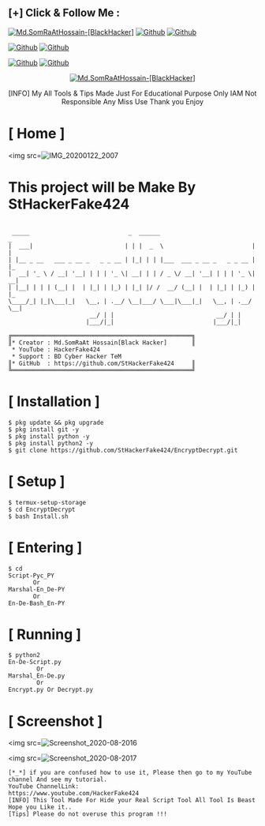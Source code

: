 ## [+] Click & Follow Me :
<a href="https://www.google.com.bd/maps/place/Bangladesh"><img title="Md.SomRaAtHossain-[BlackHacker]" src="https://img.shields.io/badge/MADE%20IN-BANGLADESH-green?colorA=%23ff0000&colorB=%23017e40&style=for-the-badge&logo=map"></a>
[![Github](https://img.shields.io/badge/Github-StHackerFake424-green?style=for-the-badge&logo=github)](https://github.com/StHackerFake424)</a>
[![Github](https://img.shields.io/badge/Chat-WhatsAppGroup-blue?style=for-the-badge&logo=whatsapp)](https://chat.whatsapp.com/FNzdC5zAZ5g6FWV6JlneLd)</a>
</p>

[![Github](https://img.shields.io/badge/Facebook-Md.SomraatHossain-blue?style=flat-square&logo=facebook)](https://fb.com/md.somraat.hossain.2)</a>
[![Github](https://img.shields.io/badge/YOUTUBE-HackerFake424-red?style=flat-square&logo=youtube)](https://www.youtube.com/HackerFake424)</a>
</p>

[![Github](https://img.shields.io/badge/Twitter-Md.SomraatHossain-red?style=for-the-badge&logo=twitter)](https://www.twitter.com/hackerfake424)</a>
[![Github](https://img.shields.io/badge/Instagram-Md.Somraat.Hossain-red?style=for-the-badge&logo=instagram)](https://www.instagram.com/md.somraat.hossain.2)</a>
</p>

<p align="center">
<a href="https://user-images.githubusercontent.com/66360838/86471289-ef71a780-bd5e-11ea-837f-c372257050d9.jpg"><img title="Md.SomRaAtHossain-[BlackHacker]" src="https://img.shields.io/badge/Md.SomRaAt%20Hossain-[BlackHacker]-green?colorA=6f1111&colorB=0f1111&style=for-the-badge&logo=hacker"></a>
<p align="center">
      [INFO] My All Tools & Tips Made Just For Educational Purpose Only IAM Not Responsible Any Miss Use Thank you Enjoy
</p>

# [ Home ]
<img src=![IMG_20200122_2007](https://user-images.githubusercontent.com/66360838/87939744-5494ff00-caba-11ea-871f-e1eee06db07e.jpg)

# This project will be Make By StHackerFake424

```

 _____                            _  ______                           _   
|  ___|                          | | |  _  \                         | |  
| |__ _ __   ___ _ __ _   _ _ __ | |_| | | |___  ___ _ __ _   _ _ __ | |_ 
|  __| '_ \ / __| '__| | | | '_ \| __| | | / _ \/ __| '__| | | | '_ \| __|
| |__| | | | (__| |  | |_| | |_) | |_| |/ /  __/ (__| |  | |_| | |_) | |_ 
\____/_| |_|\___|_|   \__, | .__/ \__|___/ \___|\___|_|   \__, | .__/ \__|
                       __/ | |                             __/ | |        
                      |___/|_|                            |___/|_|        

╔═══════════════════════════════════════════════════╗ 
║* Creator : Md.SomRaAt Hossain[Black Hacker]       ║
 * YouTube : HackerFake424
 * Support : BD Cyber Hacker TeM
║* GitHub  : https://github.com/StHackerFake424     ║
╚═══════════════════════════════════════════════════╝
```

# [ Installation ]
```
$ pkg update && pkg upgrade
$ pkg install git -y
$ pkg install python -y
$ pkg install python2 -y
$ git clone https://github.com/StHackerFake424/EncryptDecrypt.git
```

# [ Setup ]
```
$ termux-setup-storage
$ cd EncryptDecrypt
$ bash Install.sh
```
# [ Entering ]
```
$ cd
Script-Pyc_PY
       Or
Marshal-En_De-PY
       Or
En-De-Bash_En-PY

```

# [ Running ]
```
$ python2
En-De-Script.py
        Or
Marshal_En-De.py
        Or
Encrypt.py Or Decrypt.py 

```
# [ Screenshot ]

<img src=![Screenshot_2020-08-2016](https://user-images.githubusercontent.com/66360838/87959918-62a44900-cad5-11ea-87f1-ef496996e0a4.jpg)

<img src=![Screenshot_2020-08-2017](https://user-images.githubusercontent.com/66360838/87938465-72f9fb00-cab8-11ea-9147-08c4c0a6c9d2.jpg)

```
[*_*] if you are confused how to use it, Please then go to my YouTube channel And see my tutorial.
YouTube ChannelLink:
https://www.youtube.com/HackerFake424
[INFO] This Tool Made For Hide your Real Script Tool All Tool Is Beast  Hope you Like it..
[Tips] Please do not overuse this program !!!
```
